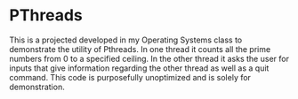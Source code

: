 # PThreads
This is a projected developed in my Operating Systems class to demonstrate the utility of Pthreads.
In one thread it counts all the prime numbers from 0 to a specified ceiling.
In the other thread it asks the user for inputs that give information regarding the other thread as well as a quit command.
This code is purposefully unoptimized and is solely for demonstration.
